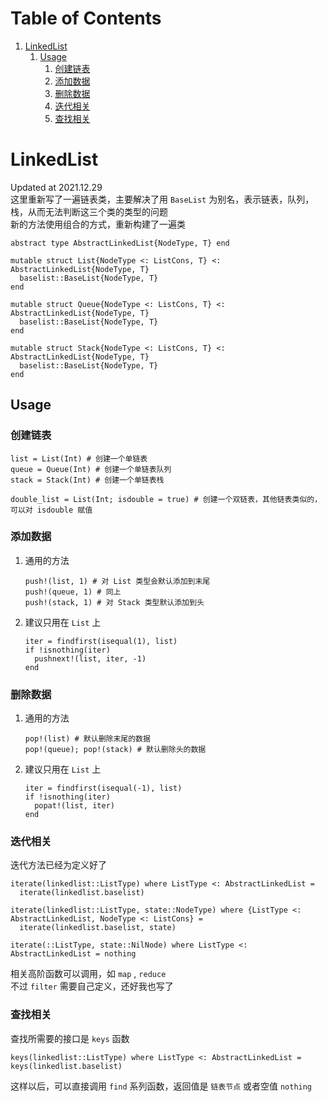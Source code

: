 
# Table of Contents

1.  [LinkedList](#org3e4f9eb)
    1.  [Usage](#orgfc4bfdc)
        1.  [创建链表](#org51966f0)
        2.  [添加数据](#org22eb519)
        3.  [删除数据](#org12ea744)
        4.  [迭代相关](#org9e23dc5)
        5.  [查找相关](#orgeeca631)



<a id="org3e4f9eb"></a>

# LinkedList

Updated at 2021.12.29  
这里重新写了一遍链表类，主要解决了用 `BaseList` 为别名，表示链表，队列，栈，从而无法判断这三个类的类型的问题  
新的方法使用组合的方式，重新构建了一遍类  

    abstract type AbstractLinkedList{NodeType, T} end
    
    mutable struct List{NodeType <: ListCons, T} <: AbstractLinkedList{NodeType, T}
      baselist::BaseList{NodeType, T}
    end
    
    mutable struct Queue{NodeType <: ListCons, T} <: AbstractLinkedList{NodeType, T}
      baselist::BaseList{NodeType, T}
    end
    
    mutable struct Stack{NodeType <: ListCons, T} <: AbstractLinkedList{NodeType, T}
      baselist::BaseList{NodeType, T}
    end


<a id="orgfc4bfdc"></a>

## Usage


<a id="org51966f0"></a>

### 创建链表

    list = List(Int) # 创建一个单链表
    queue = Queue(Int) # 创建一个单链表队列
    stack = Stack(Int) # 创建一个单链表栈
    
    double_list = List(Int; isdouble = true) # 创建一个双链表，其他链表类似的，可以对 isdouble 赋值


<a id="org22eb519"></a>

### 添加数据

1.  通用的方法

        push!(list, 1) # 对 List 类型会默认添加到末尾
        push!(queue, 1) # 同上
        push!(stack, 1) # 对 Stack 类型默认添加到头

2.  建议只用在 `List` 上

        iter = findfirst(isequal(1), list)
        if !isnothing(iter)
          pushnext!(list, iter, -1)
        end


<a id="org12ea744"></a>

### 删除数据

1.  通用的方法

        pop!(list) # 默认删除末尾的数据
        pop!(queue); pop!(stack) # 默认删除头的数据

2.  建议只用在 `List` 上

        iter = findfirst(isequal(-1), list)
        if !isnothing(iter)
          popat!(list, iter)
        end


<a id="org9e23dc5"></a>

### 迭代相关

迭代方法已经为定义好了  

    iterate(linkedlist::ListType) where ListType <: AbstractLinkedList =
      iterate(linkedlist.baselist)
    
    iterate(linkedlist::ListType, state::NodeType) where {ListType <: AbstractLinkedList, NodeType <: ListCons} =
      iterate(linkedlist.baselist, state)
    
    iterate(::ListType, state::NilNode) where ListType <: AbstractLinkedList = nothing

相关高阶函数可以调用，如 `map` , `reduce`  
不过 `filter` 需要自己定义，还好我也写了  


<a id="orgeeca631"></a>

### 查找相关

查找所需要的接口是 `keys` 函数  

    keys(linkedlist::ListType) where ListType <: AbstractLinkedList = keys(linkedlist.baselist)

这样以后，可以直接调用 `find` 系列函数，返回值是 `链表节点` 或者空值 `nothing`  

